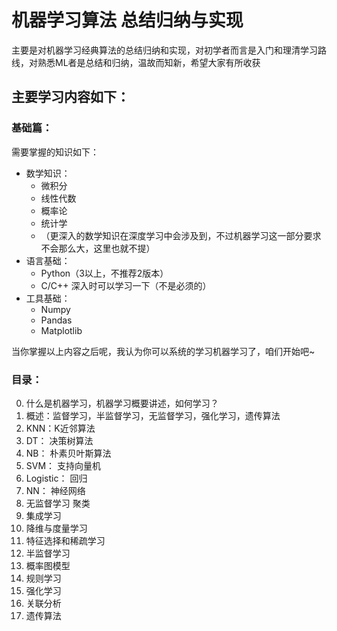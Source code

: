 # 机器学习算法 总结归纳与实现
主要是对机器学习经典算法的总结归纳和实现，对初学者而言是入门和理清学习路线，对熟悉ML者是总结和归纳，温故而知新，希望大家有所收获

## 主要学习内容如下：
### 基础篇：
需要掌握的知识如下：

+ 数学知识：
    + 微积分
    + 线性代数
    + 概率论
    + 统计学
    + （更深入的数学知识在深度学习中会涉及到，不过机器学习这一部分要求不会那么大，这里也就不提）
+ 语言基础：
    + Python（3以上，不推荐2版本）
    + C/C++ 深入时可以学习一下（不是必须的）
+ 工具基础：
    + Numpy
    + Pandas
    + Matplotlib

当你掌握以上内容之后呢，我认为你可以系统的学习机器学习了，咱们开始吧~

### 目录：
0. 什么是机器学习，机器学习概要讲述，如何学习？
0. 概述：监督学习，半监督学习，无监督学习，强化学习，遗传算法
1. KNN：K近邻算法
2. DT： 决策树算法
3. NB： 朴素贝叶斯算法
4. SVM： 支持向量机
4. Logistic： 回归
7. NN： 神经网络
8. 无监督学习 聚类
9. 集成学习
10. 降维与度量学习
11. 特征选择和稀疏学习
12. 半监督学习
13. 概率图模型
14. 规则学习
15. 强化学习 
16. 关联分析
17. 遗传算法
